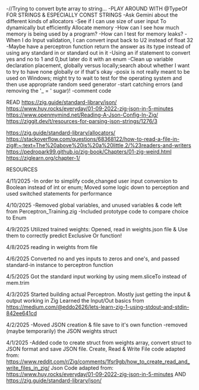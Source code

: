 -//Trying to convert byte array to string...
-PLAY AROUND WITH @TypeOf FOR STRINGS & ESPECIALLY CONST STRINGS
-Ask Gemini about the different kinds of allocators
-See if I can use size of user input To dynamically but efficiently Allocate memory
-How can I see how much memory is being used by a program?
-How can I test for memory leaks?
-When I do Input validation, I can convert input back to U2 instead of float 32
-Maybe have a perceptron function return the answer as its type instead of using any standard in or standard out in it
-Using an if statement to convert yes and no to 1 and 0,but later do it with an enum
-Clean up variable declaration placement, globally versus locally;search about whether I want to try to have none globally or if that's okay
-posix is not really meant to be used on Windows; might try to wait to test for the operating system and then use appropriate random seed generator
-start catching errors (and removing the '_ = ' sugar)!
-comment code

READ
https://zig.guide/standard-library/json/
https://www.huy.rocks/everyday/01-09-2022-zig-json-in-5-minutes
https://www.openmymind.net/Reading-A-Json-Config-In-Zig/
https://ziggit.dev/t/resources-for-parsing-json-strings/1276/3

https://zig.guide/standard-library/allocators/
https://stackoverflow.com/questions/68368122/how-to-read-a-file-in-zig#:~:text=The%20above%20is%20a%20little,2/%23readers-and-writers
https://pedropark99.github.io/zig-book/Chapters/01-zig-weird.html
https://ziglearn.org/chapter-1/


RESOURCES

4/11/2025
-In order to simplify code,changed user input conversion to Boolean instead of int or enum; Moved some logic down to perception and used switched statements for performance

4/10/2025
-Removed global variables, and unused variables & code left from Perceptron_Training.zig
-Included prototype code to compare choice to Enum

4/9/2025
Utilized trained weights: Opened, read in weights.json file & Use them to correctly predict Exclusive Or function!

4/8/2025
reading in weights from file

4/6/2025
Converted no and yes inputs to zeros and one's, and passed standard-in instance to perceptron function

4/5/2025
Got the standard input working by using mem.sliceTo instead of mem.trim


4/3/2025
Started building actual Perceptron. Mostly just getting the input & output working in Zig
Learned the Input/Out basics from https://medium.com/@eddo2626/lets-learn-zig-1-using-stdout-and-stdin-842ee641cd

4/2/2025
-Moved JSON creation & file save to it's own function
-removed (maybe temporarily) the JSON weights struct

4/1/2025
-Added code to create struct from weights array, convert struct to JSON format and save JSON file.
    Create, Read & Write File code adapted from: https://www.reddit.com/r/Zig/comments/1fsr9gb/how_to_create_read_and_write_files_in_zig/
    Json Code adapted from: https://www.huy.rocks/everyday/01-09-2022-zig-json-in-5-minutes
    AND
    https://zig.guide/standard-library/json/
